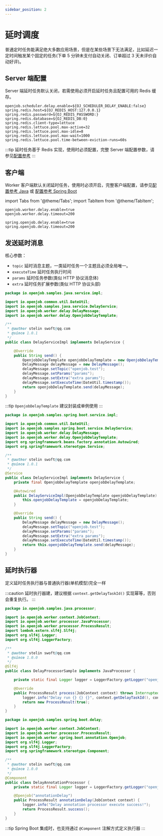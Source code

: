 ```yaml
---
sidebar_position: 2
---
```


# 延时调度

普通定时任务能满足绝大多数应用场景，但是在某些场景下无法满足，比如延迟一定时间触发某个固定的任务(下单 5 分钟未支付自动关闭、订单超过
3 天未评价自动好评)。

## Server 端配置

Server 端延时任务默认关闭，若需使用必须开启延时任务且配置可用的 Redis 缓存。

```properties
openjob.scheduler.delay.enable=${OJ_SCHEDULER_DELAY_ENABLE:false}
spring.redis.host=${OJ_REDIS_HOST:127.0.0.1}
spring.redis.password=${OJ_REDIS_PASSWORD:}
spring.redis.database=${OJ_REDIS_DB:0}
spring.redis.client-type=lettuce
spring.redis.lettuce.pool.max-active=32
spring.redis.lettuce.pool.max-idle=8
spring.redis.lettuce.pool.max-wait=1000
spring.redis.lettuce.pool.time-between-eviction-runs=60s
```

:::tip 
延时任务基于 Redis 实现，使用时必须配置，完整 Server 端配置参数，请参见[配置参考](/docs/developer-guide/config-reference/server)
:::

## 客户端

Worker 客户端默认关闭延时任务，使用时必须开启，完整客户端配置，请参见[配置参考 Java](/docs/developer-guide/config-reference/java) 或 [配置参考 Spring Boot](/docs/developer-guide/config-reference/spring-boot)

import Tabs from '@theme/Tabs';
import TabItem from '@theme/TabItem';

<Tabs>
  <TabItem value="java" label="Java" default>

```properties
openjob.worker.delay.enable=true
openjob.worker.delay.timeout=200
```
  </TabItem>
  <TabItem value="spring-boot" label="Spring Boot">

```properties
spring.openjob.delay.enable=true
spring.openjob.delay.timeout=200
```
  </TabItem>
</Tabs>

## 发送延时消息

核心参数：
- `topic` 延时消息主题，一类延时任务一个主题且必须全局唯一。
- `executeTime` 延时任务执行时间
- `params` 延时任务参数(类似 HTTP 协议消息体)
- `extra` 延时任务扩展参数(类似 HTTP 协议头部)

<Tabs>
  <TabItem value="java" label="Java" default>

```java
package io.openjob.samples.java.service.impl;

import io.openjob.common.util.DateUtil;
import io.openjob.samples.java.service.DelayService;
import io.openjob.worker.delay.DelayMessage;
import io.openjob.worker.delay.OpenjobDelayTemplate;

/**
 * @author stelin swoft@qq.com
 * @since 1.0.1
 */
public class DelayServiceImpl implements DelayService {

    @Override
    public String send() {
        OpenjobDelayTemplate openjobDelayTemplate = new OpenjobDelayTemplate();
        DelayMessage delayMessage = new DelayMessage();
        delayMessage.setTopic("openjob.test");
        delayMessage.setParams("params");
        delayMessage.setExtra("extra params");
        delayMessage.setExecuteTime(DateUtil.timestamp());
        return openjobDelayTemplate.send(delayMessage);
    }
}
```

:::tip
`OpenjobDelayTemplate` 建议封装成单例使用
:::
  </TabItem>
  <TabItem value="spring-boot" label="Spring Boot">

```java
package io.openjob.samples.spring.boot.service.impl;

import io.openjob.common.util.DateUtil;
import io.openjob.samples.spring.boot.service.DelayService;
import io.openjob.worker.delay.DelayMessage;
import io.openjob.worker.delay.OpenjobDelayTemplate;
import org.springframework.beans.factory.annotation.Autowired;
import org.springframework.stereotype.Service;

/**
 * @author stelin swoft@qq.com
 * @since 1.0.1
 */
@Service
public class DelayServiceImpl implements DelayService {
    private final OpenjobDelayTemplate openjobDelayTemplate;

    @Autowired
    public DelayServiceImpl(OpenjobDelayTemplate openjobDelayTemplate) {
        this.openjobDelayTemplate = openjobDelayTemplate;
    }

    @Override
    public String send() {
        DelayMessage delayMessage = new DelayMessage();
        delayMessage.setTopic("openjob.test");
        delayMessage.setParams("params");
        delayMessage.setExtra("extra params");
        delayMessage.setExecuteTime(DateUtil.timestamp());
        return this.openjobDelayTemplate.send(delayMessage);
    }
}
```
  </TabItem>
</Tabs>

## 延时执行器

定义延时任务执行器与普通执行器(单机模型)完全一样

:::caution
延时执行器建，建议根据 `context.getDelayTaskId()` 实现幂等，否则会重复执行。
:::

<Tabs>
  <TabItem value="java" label="Java" default>

```java
package io.openjob.samples.java.processor;

import io.openjob.worker.context.JobContext;
import io.openjob.worker.processor.JavaProcessor;
import io.openjob.worker.processor.ProcessResult;
import lombok.extern.slf4j.Slf4j;
import org.slf4j.Logger;
import org.slf4j.LoggerFactory;

/**
 * @author stelin swoft@qq.com
 * @since 1.0.0
 */
@Slf4j
public class DelayProcessorSample implements JavaProcessor {

    private static final Logger logger = LoggerFactory.getLogger("openjob");

    @Override
    public ProcessResult process(JobContext context) throws InterruptedException {
        logger.info("Delay run {} {} {}", context.getDelayTaskId(), context.getDelayParams(), context.getDelayExtra());
        return new ProcessResult(true);
    }
}
```
  </TabItem>
  <TabItem value="spring-boot" label="Spring Boot">

```java
package io.openjob.samples.spring.boot.delay;

import io.openjob.worker.context.JobContext;
import io.openjob.worker.processor.ProcessResult;
import io.openjob.worker.spring.boot.annotation.Openjob;
import org.slf4j.Logger;
import org.slf4j.LoggerFactory;
import org.springframework.stereotype.Component;

/**
 * @author stelin swoft@qq.com
 * @since 1.0.0
 */
@Component
public class DelayAnnotationProcessor {
    private static final Logger logger = LoggerFactory.getLogger("openjob");

    @Openjob("annotationDelay")
    public ProcessResult annotationDelay(JobContext context) {
        logger.info("Delay annotation processor execute success!");
        return ProcessResult.success();
    }
}
```

:::tip
Spring Boot 集成时，也支持通过 `@Component` 注解方式定义执行器
:::
  </TabItem>
</Tabs>




